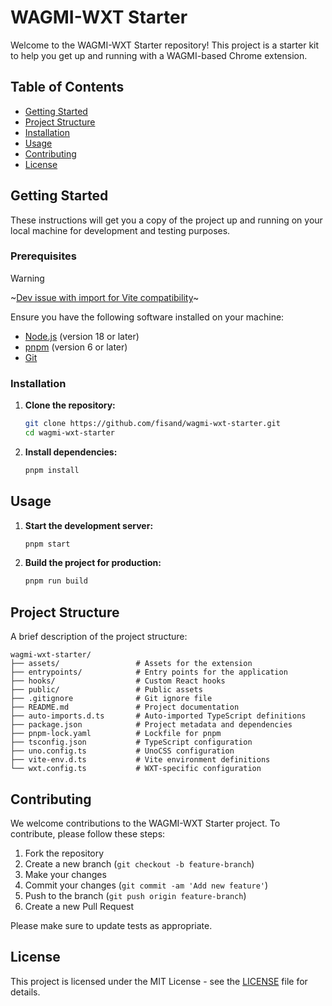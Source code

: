 # WAGMI-WXT Starter

Welcome to the WAGMI-WXT Starter repository! This project is a starter kit to help you get up and running with a WAGMI-based Chrome extension. 

## Table of Contents

- [Getting Started](#getting-started)
- [Project Structure](#project-structure)
- [Installation](#installation)
- [Usage](#usage)
- [Contributing](#contributing)
- [License](#license)

## Getting Started

These instructions will get you a copy of the project up and running on your local machine for development and testing purposes.

### Prerequisites
> [!WARNING]
> ~[Dev issue with import for Vite compatibility](https://github.com/MetaMask/providers/pull/331)~


Ensure you have the following software installed on your machine:

- [Node.js](https://nodejs.org/) (version 18 or later)
- [pnpm](https://pnpm.io/) (version 6 or later)
- [Git](https://git-scm.com/)

### Installation

1. **Clone the repository:**

   ```bash
   git clone https://github.com/fisand/wagmi-wxt-starter.git
   cd wagmi-wxt-starter
   ```

2. **Install dependencies:**

   ```bash
   pnpm install
   ```

## Usage

1. **Start the development server:**

   ```bash
   pnpm start
   ```
2. **Build the project for production:**

   ```bash
   pnpm run build
   ```

## Project Structure

A brief description of the project structure:

```
wagmi-wxt-starter/
├── assets/                 # Assets for the extension
├── entrypoints/            # Entry points for the application
├── hooks/                  # Custom React hooks
├── public/                 # Public assets
├── .gitignore              # Git ignore file
├── README.md               # Project documentation
├── auto-imports.d.ts       # Auto-imported TypeScript definitions
├── package.json            # Project metadata and dependencies
├── pnpm-lock.yaml          # Lockfile for pnpm
├── tsconfig.json           # TypeScript configuration
├── uno.config.ts           # UnoCSS configuration
├── vite-env.d.ts           # Vite environment definitions
└── wxt.config.ts           # WXT-specific configuration
```

## Contributing

We welcome contributions to the WAGMI-WXT Starter project. To contribute, please follow these steps:

1. Fork the repository
2. Create a new branch (`git checkout -b feature-branch`)
3. Make your changes
4. Commit your changes (`git commit -am 'Add new feature'`)
5. Push to the branch (`git push origin feature-branch`)
6. Create a new Pull Request

Please make sure to update tests as appropriate.

## License

This project is licensed under the MIT License - see the [LICENSE](LICENSE) file for details.

